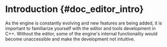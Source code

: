 Introduction {#doc_editor_intro}
============

As the engine is constantly evolving and new features are being added,
it is important to familiarize yourself with the editor and tools
development in C++. Without the editor, some of the engine\'s internal
functionality would become unaccessible and make the development not
intuitive.

